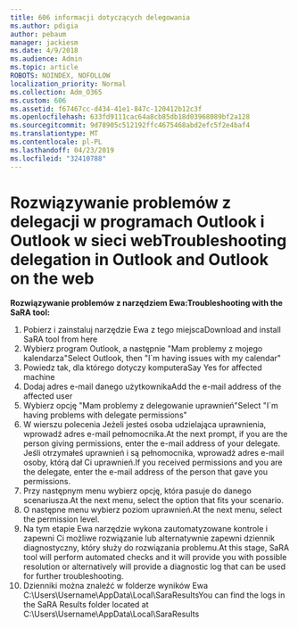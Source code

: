 ```yaml
---
title: 606 informacji dotyczących delegowania
ms.author: pdigia
author: pebaum
manager: jackiesm
ms.date: 4/9/2018
ms.audience: Admin
ms.topic: article
ROBOTS: NOINDEX, NOFOLLOW
localization_priority: Normal
ms.collection: Adm_O365
ms.custom: 606
ms.assetid: f67467cc-d434-41e1-847c-120412b12c3f
ms.openlocfilehash: 633fd9111cac64a8cb85db18d03968089bf2a128
ms.sourcegitcommit: 9d78905c512192ffc4675468abd2efc5f2e4baf4
ms.translationtype: MT
ms.contentlocale: pl-PL
ms.lasthandoff: 04/23/2019
ms.locfileid: "32410788"
---
```

# <a name="troubleshooting-delegation-in-outlook-and-outlook-on-the-web"></a><span data-ttu-id="1a00c-102">Rozwiązywanie problemów z delegacji w programach Outlook i Outlook w sieci web</span><span class="sxs-lookup"><span data-stu-id="1a00c-102">Troubleshooting delegation in Outlook and Outlook on the web</span></span>

<span data-ttu-id="1a00c-103">**Rozwiązywanie problemów z narzędziem Ewa:**</span><span class="sxs-lookup"><span data-stu-id="1a00c-103">**Troubleshooting with the SaRA tool:**</span></span>

1. <span data-ttu-id="1a00c-104">Pobierz i zainstaluj narzędzie Ewa z tego miejsca</span><span class="sxs-lookup"><span data-stu-id="1a00c-104">Download and install SaRA tool from here</span></span>
1. <span data-ttu-id="1a00c-105">Wybierz program Outlook, a następnie "Mam problemy z mojego kalendarza"</span><span class="sxs-lookup"><span data-stu-id="1a00c-105">Select Outlook, then "I\`m having issues with my calendar"</span></span>
1. <span data-ttu-id="1a00c-106">Powiedz tak, dla którego dotyczy komputera</span><span class="sxs-lookup"><span data-stu-id="1a00c-106">Say Yes for affected machine</span></span>
1. <span data-ttu-id="1a00c-107">Dodaj adres e-mail danego użytkownika</span><span class="sxs-lookup"><span data-stu-id="1a00c-107">Add the e-mail address of the affected user</span></span>
1. <span data-ttu-id="1a00c-108">Wybierz opcję "Mam problemy z delegowanie uprawnień"</span><span class="sxs-lookup"><span data-stu-id="1a00c-108">Select "I\`m having problems with delegate permissions"</span></span>
1. <span data-ttu-id="1a00c-109">W wierszu polecenia Jeżeli jesteś osoba udzielająca uprawnienia, wprowadź adres e-mail pełnomocnika.</span><span class="sxs-lookup"><span data-stu-id="1a00c-109">At the next prompt, if you are the person giving permissions, enter the e-mail address of your delegate.</span></span> <span data-ttu-id="1a00c-110">Jeśli otrzymałeś uprawnień i są pełnomocnika, wprowadź adres e-mail osoby, którą dał Ci uprawnień.</span><span class="sxs-lookup"><span data-stu-id="1a00c-110">If you received permissions and you are the delegate, enter the e-mail address of the person that gave you permissions.</span></span>
1. <span data-ttu-id="1a00c-111">Przy następnym menu wybierz opcję, która pasuje do danego scenariusza.</span><span class="sxs-lookup"><span data-stu-id="1a00c-111">At the next menu, select the option that fits your scenario.</span></span> 
1. <span data-ttu-id="1a00c-112">O następne menu wybierz poziom uprawnień.</span><span class="sxs-lookup"><span data-stu-id="1a00c-112">At the next menu, select the permission level.</span></span>
1. <span data-ttu-id="1a00c-113">Na tym etapie Ewa narzędzie wykona zautomatyzowane kontrole i zapewni Ci możliwe rozwiązanie lub alternatywnie zapewni dziennik diagnostyczny, który służy do rozwiązania problemu.</span><span class="sxs-lookup"><span data-stu-id="1a00c-113">At this stage, SaRA tool will perform automated checks and it will provide you with possible resolution or alternatively will provide a diagnostic log that can be used for further troubleshooting.</span></span>
1. <span data-ttu-id="1a00c-114">Dzienniki można znaleźć w folderze wyników Ewa C:\Users\Username\AppData\Local\SaraResults</span><span class="sxs-lookup"><span data-stu-id="1a00c-114">You can find the logs in the SaRA Results folder located at C:\Users\Username\AppData\Local\SaraResults</span></span>